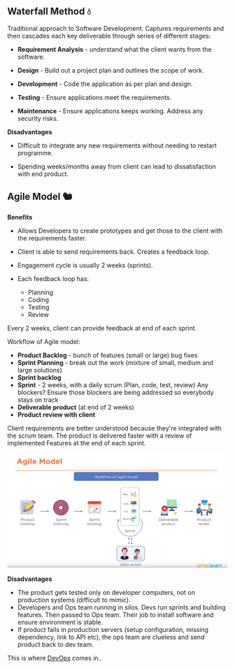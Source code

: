 ## Waterfall Method 💧

Traditional approach to Software Development. Captures requirements and then cascades each key deliverable through series of different stages:

- **Requirement Analysis** - understand what the client wants from the software.
- **Design** - Build out a project plan and outlines the scope of work.

- **Development** - Code the application as per plan and design.

- **Testing** - Ensure applications meet the requirements.

- **Maintenance** - Ensure applications keeps working. Address any security risks.

**Disadvantages**

- Difficult to integrate any new requirements without needing to restart programme.

- Spending weeks/months away from client can lead to dissatisfaction with end product.

## Agile Model 🐿

**Benefits**

- Allows Developers to create prototypes and get those to the client with the requirements faster.

- Client is able to send requirements back. Creates a feedback loop.

- Engagement cycle is usually 2 weeks (sprints).

- Each feedback loop has:
  - Planning
  - Coding
  - Testing
  - Review

Every 2 weeks, client can provide feedback at end of each sprint.

Workflow of Agile model:

- **Product Backlog** - bunch of features (small or large) bug fixes
- **Sprint Planning** - break out the work (mixture of small, medium and large solutions)
- **Sprint backlog**
- **Sprint** - 2 weeks, with a daily scrum (Plan, code, test, review) Any blockers? Ensure those blockers are being addressed so everybody stays on track
- **Deliverable product** (at end of 2 weeks)
- **Product review with client**

Client requirements are better understood because they're integrated with the scrum team. The product is delivered faster with a review of implemented Features at the end of each sprint.

<img src="../Assets/AgileWorkflow.png" alt="pic"/>

**Disadvantages**

- The product gets tested only on developer computers, not on production systems (difficult to mimic).
- Developers and Ops team running in silos. Devs run sprints and building features. Then passed to Ops team. Their job to install software and ensure environment is stable.
- If product fails in production servers (setup configuration, missing dependency, link to API etc), the ops team are clueless and send product back to dev team.

This is where [DevOps](./DevOps.md) comes in..
